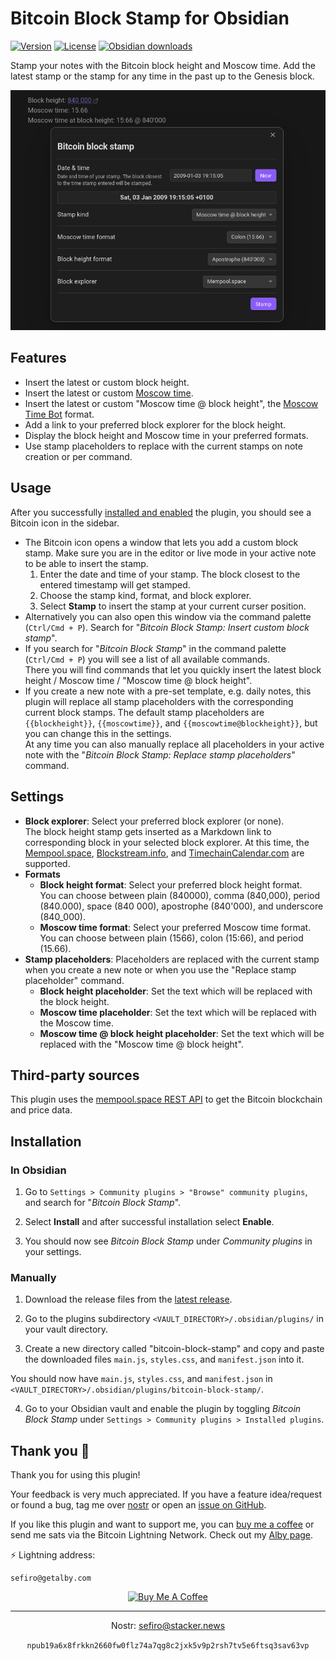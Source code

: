 # Bitcoin Block Stamp for Obsidian

[![Version][badge-version]][gh-latest] [![License][badge-license]][gh-license] [![Obsidian downloads][badge-downloads]][obsidian-plugin]

Stamp your notes with the Bitcoin block height and Moscow time. Add the latest stamp or the stamp for any time in the past up to the Genesis block.

<div align="center">
  <img src="./docs/bbs-demo.png" alt="BBS Demo Image">
</div>

## Features

- Insert the latest or custom block height.
- Insert the latest or custom [Moscow time][moscowtime].
- Insert the latest or custom "Moscow time @ block height", the [Moscow Time Bot][moscowtime-bot-njump] format.
- Add a link to your preferred block explorer for the block height.
- Display the block height and Moscow time in your preferred formats.
- Use stamp placeholders to replace with the current stamps on note creation or per command.

## Usage

After you successfully [installed and enabled](#installation) the plugin, you should see a Bitcoin icon in the sidebar.

- The Bitcoin icon opens a window that lets you add a custom block stamp. Make sure you are in the editor or live mode in your active note to be able to insert the stamp.
  1. Enter the date and time of your stamp. The block closest to the entered timestamp will get stamped.
  2. Choose the stamp kind, format, and block explorer.
  3. Select **Stamp** to insert the stamp at your current curser position.
- Alternatively you can also open this window via the command palette (`Ctrl/Cmd + P`). Search for "_Bitcoin Block Stamp: Insert custom block stamp_".
- If you search for "_Bitcoin Block Stamp_" in the command palette (`Ctrl/Cmd + P`) you will see a list of all available commands.\
  There you will find commands that let you quickly insert the latest block height / Moscow time / "Moscow time @ block height".
- If you create a new note with a pre-set template, e.g. daily notes, this plugin will replace all stamp placeholders with the corresponding current block stamps. The default stamp placeholders are `{{blockheight}}`, `{{moscowtime}}`, and `{{moscowtime@blockheight}}`, but you can change this in the settings.\
  At any time you can also manually replace all placeholders in your active note with the "_Bitcoin Block Stamp: Replace stamp placeholders_" command.

## Settings

- **Block explorer**: Select your preferred block explorer (or none).\
The block height stamp gets inserted as a Markdown link to corresponding block in your selected block explorer. At this time, the [Mempool.space][mempool-space], [Blockstream.info][blockstream-info], and [TimechainCalendar.com][timechaincalendar-com] are supported.
- **Formats**
  - **Block height format**: Select your preferred block height format.\
  You can choose between plain (840000), comma (840,000), period (840.000), space (840 000), apostrophe (840'000), and underscore (840\_000).
  - **Moscow time format**: Select your preferred Moscow time format.\
  You can choose between plain (1566), colon (15:66), and period (15.66).
- **Stamp placeholders**: Placeholders are replaced with the current stamp when you create a new note or when you use the "Replace stamp placeholder" command.
  - **Block height placeholder**: Set the text which will be replaced with the block height.
  - **Moscow time placeholder**: Set the text which will be replaced with the Moscow time.
  - **Moscow time @ block height placeholder**: Set the text which will be replaced with the "Moscow time @ block height".

## Third-party sources

This plugin uses the [mempool.space REST API][mempool-space-api] to get the Bitcoin blockchain and price data.

## Installation

### In Obsidian

1. Go to `Settings > Community plugins > "Browse" community plugins`, and search for "_Bitcoin Block Stamp_".

2. Select **Install** and after successful installation select **Enable**.

3. You should now see _Bitcoin Block Stamp_ under _Community plugins_ in your settings.

### Manually

1. Download the release files from the [latest release][gh-latest].

2. Go to the plugins subdirectory `<VAULT_DIRECTORY>/.obsidian/plugins/` in your vault directory.

3. Create a new directory called "bitcoin-block-stamp" and copy and paste the downloaded files `main.js`, `styles.css`, and `manifest.json` into it.

You should now have `main.js`, `styles.css`, and `manifest.json` in `<VAULT_DIRECTORY>/.obsidian/plugins/bitcoin-block-stamp/`.

4. Go to your Obsidian vault and enable the plugin by toggling _Bitcoin Block Stamp_ under `Settings > Community plugins > Installed plugins`.

## Thank you 🙏

Thank you for using this plugin!

Your feedback is very much appreciated. If you have a feature idea/request or found a bug, tag me over [nostr][me-njump] or open an [issue on GitHub][gh-issues].

If you like this plugin and want to support me, you can [buy me a coffee][buy-me-a-coffee] or send me sats via the Bitcoin Lightning Network. Check out my [Alby page][me-alby].

⚡ Lightning address:

```plaintext
sefiro@getalby.com
```
<div align="center">
<a href="https://www.buymeacoffee.com/sefiro" target="_blank"><img src="https://cdn.buymeacoffee.com/buttons/v2/default-violet.png" alt="Buy Me A Coffee" style="height: 60px !important;width: 217px !important;"></a>
</div>

---

<div align="center">
Nostr: <a href="https://njump.me/npub19a6x8frkkn2660fw0flz74a7qg8c2jxk5v9p2rsh7tv5e6ftsq3sav63vp" target="_blank">sefiro@stacker.news</a>
<p><code>npub19a6x8frkkn2660fw0flz74a7qg8c2jxk5v9p2rsh7tv5e6ftsq3sav63vp</code></p>
</div>

[badge-version]:          https://img.shields.io/github/manifest-json/v/sfr0xyz/obsidian-bitcoin-block-stamp?style=flat-square&color=007ec6
[badge-license]:          https://img.shields.io/github/license/sfr0xyz/obsidian-bitcoin-block-stamp?style=flat-square&color=5D8211
[badge-downloads]:        https://img.shields.io/badge/dynamic/json?url=https%3A%2F%2Fraw.githubusercontent.com%2Fobsidianmd%2Fobsidian-releases%2Fmaster%2Fcommunity-plugin-stats.json&query=%24%5B%22bitcoin-block-stamp%22%5D.downloads&style=flat-square&logo=obsidian&label=downloads&color=7c3aed
[obsidian-plugin]:        https://obsidian.md/plugins?id=bitcoin-block-stamp
[gh-latest]:              https://github.com/sfr0xyz/obsidian-bitcoin-block-stamp/releases/latest
[gh-license]:             https://github.com/sfr0xyz/obsidian-bitcoin-block-stamp/blob/master/LICENSE
[gh-issues]:              https://github.com/sfr0xyz/obsidian-bitcoin-block-stamp/issues
[moscowtime]:             https://archive.is/I8oGK
[moscowtime-bot-njump]:   https://njump.me/npub1030jfcwftah37a242jv0qqvmuyje5ew8tt59rs3477c4e8ugurhqzdwcta
[mempool-space]:          https://mempool.space
[mempool-space-api]:      https://mempool.space/docs/api/rest
[blockstream-info]:       https://blockstream.info
[timechaincalendar-com]:  https://timechaincalendar.com
[me-njump]:               https://njump.me/npub19a6x8frkkn2660fw0flz74a7qg8c2jxk5v9p2rsh7tv5e6ftsq3sav63vp
[me-alby]:                https://getalby.com/p/sefiro
[buy-me-a-coffee]:        https://www.buymeacoffee.com/sefiro
